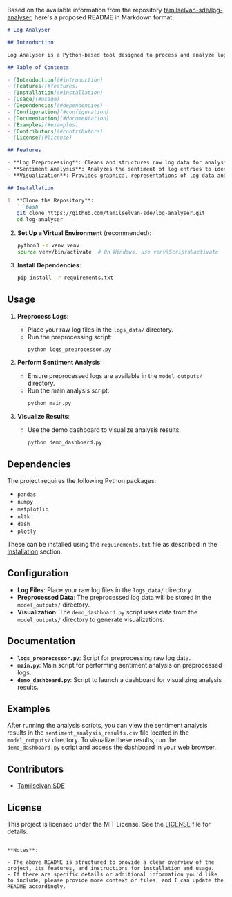 Based on the available information from the repository [tamilselvan-sde/log-analyser](https://github.com/tamilselvan-sde/log-analyser), here's a proposed README in Markdown format:

```markdown
# Log Analyser

## Introduction

Log Analyser is a Python-based tool designed to process and analyze log files. It provides functionalities for preprocessing logs, performing sentiment analysis, and visualizing the results to help users gain insights from their log data.

## Table of Contents

- [Introduction](#introduction)
- [Features](#features)
- [Installation](#installation)
- [Usage](#usage)
- [Dependencies](#dependencies)
- [Configuration](#configuration)
- [Documentation](#documentation)
- [Examples](#examples)
- [Contributors](#contributors)
- [License](#license)

## Features

- **Log Preprocessing**: Cleans and structures raw log data for analysis.
- **Sentiment Analysis**: Analyzes the sentiment of log entries to identify potential issues.
- **Visualization**: Provides graphical representations of log data and analysis results.

## Installation

1. **Clone the Repository**:
   ```bash
   git clone https://github.com/tamilselvan-sde/log-analyser.git
   cd log-analyser
   ```

2. **Set Up a Virtual Environment** (recommended):
   ```bash
   python3 -m venv venv
   source venv/bin/activate  # On Windows, use venv\Scripts\activate
   ```

3. **Install Dependencies**:
   ```bash
   pip install -r requirements.txt
   ```

## Usage

1. **Preprocess Logs**:
   - Place your raw log files in the `logs_data/` directory.
   - Run the preprocessing script:
     ```bash
     python logs_preprocessor.py
     ```

2. **Perform Sentiment Analysis**:
   - Ensure preprocessed logs are available in the `model_outputs/` directory.
   - Run the main analysis script:
     ```bash
     python main.py
     ```

3. **Visualize Results**:
   - Use the demo dashboard to visualize analysis results:
     ```bash
     python demo_dashboard.py
     ```

## Dependencies

The project requires the following Python packages:

- `pandas`
- `numpy`
- `matplotlib`
- `nltk`
- `dash`
- `plotly`

These can be installed using the `requirements.txt` file as described in the [Installation](#installation) section.

## Configuration

- **Log Files**: Place your raw log files in the `logs_data/` directory.
- **Preprocessed Data**: The preprocessed log data will be stored in the `model_outputs/` directory.
- **Visualization**: The `demo_dashboard.py` script uses data from the `model_outputs/` directory to generate visualizations.

## Documentation

- **`logs_preprocessor.py`**: Script for preprocessing raw log data.
- **`main.py`**: Main script for performing sentiment analysis on preprocessed logs.
- **`demo_dashboard.py`**: Script to launch a dashboard for visualizing analysis results.

## Examples

After running the analysis scripts, you can view the sentiment analysis results in the `sentiment_analysis_results.csv` file located in the `model_outputs/` directory. To visualize these results, run the `demo_dashboard.py` script and access the dashboard in your web browser.

## Contributors

- [Tamilselvan SDE](https://github.com/tamilselvan-sde)

## License

This project is licensed under the MIT License. See the [LICENSE](LICENSE) file for details.
```

**Notes**:

- The above README is structured to provide a clear overview of the project, its features, and instructions for installation and usage.
- If there are specific details or additional information you'd like to include, please provide more context or files, and I can update the README accordingly. 
